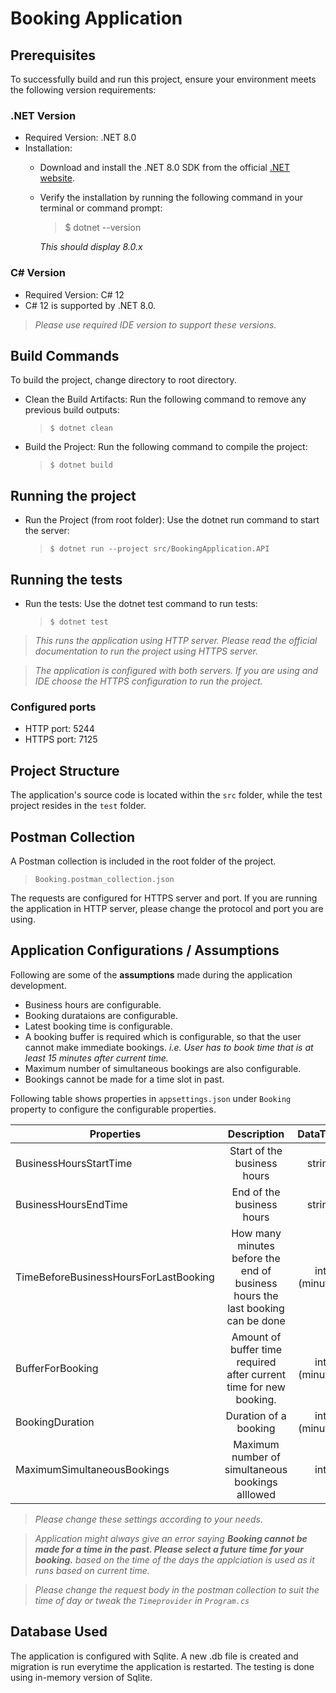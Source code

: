 # Booking Application
## Prerequisites
To successfully build and run this project, ensure your environment meets the following version requirements:
### .NET Version
* Required Version: .NET 8.0
* Installation:
  * Download and install the .NET 8.0 SDK from the official [.NET website](https://dotnet.microsoft.com/).
  * Verify the installation by running the following command in your terminal or command prompt:
    >$ dotnet --version
    
    _This should display 8.0.x_

### C# Version
* Required Version: C# 12
* C# 12 is supported by .NET 8.0.

>_Please use required IDE version to support these versions._



## Build Commands
To build the project, change directory to root directory.
* Clean the Build Artifacts:
Run the following command to remove any previous build outputs:

  >`$ dotnet clean`

* Build the Project:
Run the following command to compile the project:
  >`$ dotnet build`

## Running the project
* Run the Project (from root folder):
Use the dotnet run command to start the server:
  >`$ dotnet run --project src/BookingApplication.API`

## Running the tests
* Run the tests:
Use the dotnet test command to run tests:
  >`$ dotnet test`

>_This runs the application using HTTP server. Please read the official documentation to run the project using HTTPS server._

>_The application is configured with both servers. If you are using and IDE choose the HTTPS configuration to run the project._

### Configured ports
* HTTP port: 5244
* HTTPS port: 7125

## Project Structure
The application's source code is located within the `src` folder, while the test project resides in the `test` folder.

## Postman Collection
A Postman collection is included in the root folder of the project.
>`Booking.postman_collection.json`

The requests are configured for HTTPS server and port. If you are running the application in HTTP server, please change the protocol and port you are using.

## Application Configurations / Assumptions
Following are some of the **assumptions** made during the application development.
* Business hours are configurable.
* Booking durataions are configurable.
* Latest booking time is configurable.
* A booking buffer is required which is configurable, so that the user cannot make immediate bookings. _i.e. User has to book time that is at least 15 minutes after current time._
* Maximum number of simultaneous bookings are also configurable.
* Bookings cannot be made for a time slot in past.

Following table shows properties in `appsettings.json` under `Booking` property to configure the configurable properties.

| Properties        | Description           | DataType           | Default  |
| ------------- |:-------------:|:-------------:| -----:|
| BusinessHoursStartTime    | Start of the business hours | string | "09:00" |
| BusinessHoursEndTime      | End of the business hours      | string      |   "17:00" |
| TimeBeforeBusinessHoursForLastBooking | How many minutes before the end of business hours the last booking can be done      | int (minutes)      |    60 |
| BufferForBooking      | Amount of buffer time required after current time for new booking.      | int (minutes)      |   15 |
| BookingDuration      | Duration of a booking      | int (minutes)      |  59 |
| MaximumSimultaneousBookings      | Maximum number of simultaneous bookings alllowed      | int      |   4 |

>_Please change these settings according to your needs._

>_Application might always give an error saying **Booking cannot be made for a time in the past. Please select a future time for your booking.** based on the time of the days the applciation is used as it runs based on current time._

>_Please change the request body in the postman collection to suit the time of day or tweak the `Timeprovider` in `Program.cs`_

## Database Used
The application is configured with Sqlite. A new .db file is created and migration is run everytime the application is restarted. The testing is done using in-memory version of Sqlite.

